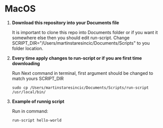 <h1> MacOS </h1>

1.  **Download this repository into your Documents file**

    It is important to clone this repo into Documents folder or if you want it somewhere else then you should edit run-script. Change SCRIPT_DIR="/Users/martinstaresincic/Documents/Scripts" to you folder location.

2.  **Every time apply changes to run-script or if you are first time downloading**

    Run Next command in terminal, first argument should be changed to match yours SCRIPT_DIR

    ```shell
    sudo cp /Users/martinstaresincic/Documents/Scripts/run-script /usr/local/bin/
    ```

3.  **Example of runnig script**

    Run in command:

    ```shell
    run-script hello-world
    ```

